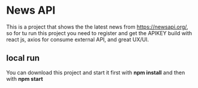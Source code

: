 # News API

This is a project that shows the the latest news from https://newsapi.org/, so for tu run this project you need to register and get the APIKEY build with react js, axios for consume external API, and great UX/UI.

## local run

You can download this project and start it first with **npm install** and then with **npm start**
